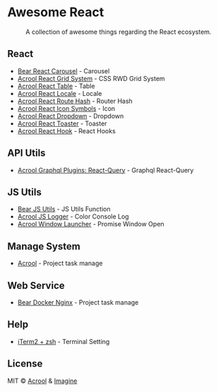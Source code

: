 # Awesome React

<p align="center">
    A collection of awesome things regarding the React ecosystem.
</p>




## React

- [Bear React Carousel](https://github.com/imagine10255/bear-react-carousel) - Carousel
- [Acrool React Grid System](https://github.com/acrool/acrool-react-grid) - CSS RWD Grid System
- [Acrool React Table](https://github.com/acrool/acrool-react-table) - Table
- [Acrool React Locale](https://github.com/acrool/acrool-react-locale) - Locale
- [Acrool React Route Hash](https://github.com/acrool/acrool-react-router-hash) - Router Hash
- [Acrool React Icon Symbols](https://github.com/acrool/acrool-react-iconsvg) - Icon
- [Acrool React Dropdown](https://github.com/acrool/acrool-react-dropdown) - Dropdown
- [Acrool React Toaster](https://github.com/acrool/acrool-react-toaster) - Toaster
- [Acrool React Hook](https://github.com/acrool/acrool-react-hook) - React Hooks

## API Utils
- [Acrool Graphql Plugins: React-Query](https://github.com/acrool/acrool-graphql-codegen) - Graphql React-Query


## JS Utils

- [Bear JS Utils](https://github.com/imagine10255/bear-jsutils) - JS Utils Function
- [Acrool JS Logger](https://github.com/acrool/acrool-js-logger) - Color Console Log
- [Acrool Window Launcher](https://github.com/acrool/acrool-window-launcher) - Promise Window Open
  
## Manage System

- [Acrool](https://acrool.com/) - Project task manage

## Web Service

- [Bear Docker Nginx](https://github.com/imagine10255/bear-docker-nginx) - Project task manage


## Help

- [iTerm2 + zsh](https://github.com/imagine10255/mac-terminal-helper) - Terminal Setting



## License

MIT © [Acrool](https://github.com/acrool) & [Imagine](https://github.com/imagine10255)
